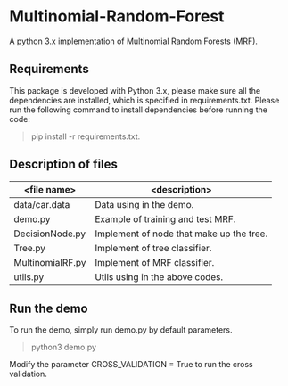 # Multinomial-Random-Forest
A python 3.x implementation of Multinomial Random Forests (MRF).

## Requirements
This package is developed with Python 3.x, please make sure all the dependencies are installed, 
which is specified in requirements.txt. Please run the following command to install dependencies before running the code:
> pip install -r requirements.txt.


## Description of files

|    \<file name\>     |            \<description\>                    |
|--------------------|---------------------------------------------|
|   data/car.data    | Data using in the demo.                     |
|      demo.py       | Example of training and test MRF.           |
|   DecisionNode.py  | Implement of node that make up the tree.    | 
|      Tree.py       | Implement of tree classifier.               |
|  MultinomialRF.py  | Implement of MRF classifier.                |
|     utils.py       | Utils using in the above codes.             |
 
## Run the demo

To run the demo, simply run demo.py by default parameters. 

> python3 demo.py

Modify the parameter CROSS_VALIDATION = True to run the cross validation.
